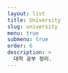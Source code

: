 ```yaml
---
layout: list
title: University
slug: university
menu: true
submenu: true
order: 6
description: >
  대학 공부 정리.
---
```

